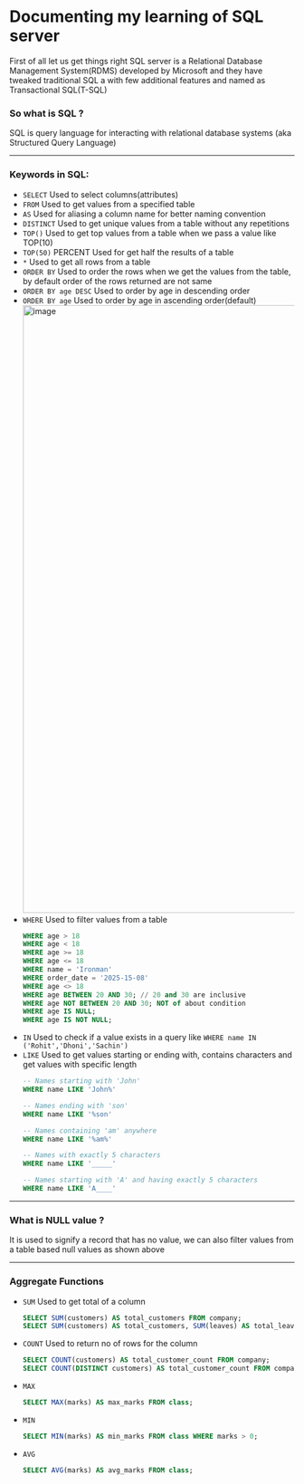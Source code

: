 # Documenting my learning of SQL server

First of all let us get things right SQL server is a Relational Database Management System(RDMS) developed by Microsoft and they have tweaked traditional SQL a with few additional features and named as Transactional SQL(T-SQL)

### So what is SQL ?

SQL is query language for interacting with relational database systems (aka Structured Query Language)

---

### Keywords in SQL:

- `SELECT` Used to select columns(attributes)
- `FROM` Used to get values from a specified table
- `AS` Used for aliasing a column name for better naming convention
- `DISTINCT` Used to get unique values from a table without any repetitions
- `TOP()` Used to get top values from a table when we pass a value like TOP(10)
- `TOP(50)` PERCENT Used for get half the results of a table
- `*` Used to get all rows from a table
- `ORDER BY` Used to order the rows when we get the values from the table, by default order of the rows returned are not same
- `ORDER BY age DESC` Used to order by age in descending order
- `ORDER BY age` Used to order by age in ascending order(default)
  <img width="1074" alt="image" src="https://github.com/user-attachments/assets/c7c06685-c3f5-4341-9ae1-dfef8173589e">
- `WHERE` Used to filter values from a table
  ```SQL
  WHERE age > 18
  WHERE age < 18
  WHERE age >= 18
  WHERE age <= 18
  WHERE name = 'Ironman'
  WHERE order_date = '2025-15-08'
  WHERE age <> 18
  WHERE age BETWEEN 20 AND 30; // 20 and 30 are inclusive
  WHERE age NOT BETWEEN 20 AND 30; NOT of about condition
  WHERE age IS NULL;
  WHERE age IS NOT NULL;
  ```
- `IN` Used to check if a value exists in a query like `WHERE name IN ('Rohit','Dhoni','Sachin')`
- `LIKE` Used to get values starting or ending with, contains characters and get values with specific length
  ```SQL
  -- Names starting with 'John'
  WHERE name LIKE 'John%'

  -- Names ending with 'son'
  WHERE name LIKE '%son'

  -- Names containing 'am' anywhere
  WHERE name LIKE '%am%'

  -- Names with exactly 5 characters
  WHERE name LIKE '_____'

  -- Names starting with 'A' and having exactly 5 characters
  WHERE name LIKE 'A____'
  ```
---

### What is NULL value ?

It is used to signify a record that has no value, we can also filter values from a table based null values as shown above

---

### Aggregate Functions

- `SUM` Used to get total of a column
  ```SQL
  SELECT SUM(customers) AS total_customers FROM company;
  SELECT SUM(customers) AS total_customers, SUM(leaves) AS total_leaves FROM company;
  ```
- `COUNT` Used to return no of rows for the column
  ```SQL
  SELECT COUNT(customers) AS total_customer_count FROM company;
  SELECT COUNT(DISTINCT customers) AS total_customer_count FROM company; // use COUNT with DISTINCT
  ``` 
- `MAX`
  ```SQL
  SELECT MAX(marks) AS max_marks FROM class;
  ```
- `MIN`
  ```SQL
  SELECT MIN(marks) AS min_marks FROM class WHERE marks > 0;
  ```
- `AVG`
  ```SQL
  SELECT AVG(marks) AS avg_marks FROM class;
  ```
